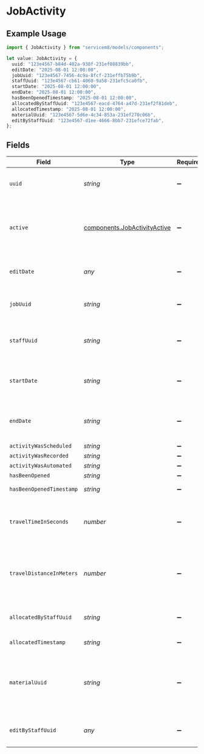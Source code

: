 # JobActivity

## Example Usage

```typescript
import { JobActivity } from "servicem8/models/components";

let value: JobActivity = {
  uuid: "123e4567-b84d-402a-938f-231ef08839bb",
  editDate: "2025-08-01 12:00:00",
  jobUuid: "123e4567-7456-4c9a-8fcf-231effb75b9b",
  staffUuid: "123e4567-cb61-4060-9a58-231efc5ca0fb",
  startDate: "2025-08-01 12:00:00",
  endDate: "2025-08-01 12:00:00",
  hasBeenOpenedTimestamp: "2025-08-01 12:00:00",
  allocatedByStaffUuid: "123e4567-eacd-4764-a47d-231ef2f81deb",
  allocatedTimestamp: "2025-08-01 12:00:00",
  materialUuid: "123e4567-5d6e-4c34-853a-231ef270c06b",
  editByStaffUuid: "123e4567-d1ee-4666-8bb7-231efce72fab",
};
```

## Fields

| Field                                                                                               | Type                                                                                                | Required                                                                                            | Description                                                                                         | Example                                                                                             |
| --------------------------------------------------------------------------------------------------- | --------------------------------------------------------------------------------------------------- | --------------------------------------------------------------------------------------------------- | --------------------------------------------------------------------------------------------------- | --------------------------------------------------------------------------------------------------- |
| `uuid`                                                                                              | *string*                                                                                            | :heavy_minus_sign:                                                                                  | Unique identifier for this record                                                                   | 123e4567-b84d-402a-938f-231ef08839bb                                                                |
| `active`                                                                                            | [components.JobActivityActive](../../models/components/jobactivityactive.md)                        | :heavy_minus_sign:                                                                                  | Record active/deleted flag.  Valid values are [0,1].  Valid values are [0,1]                        |                                                                                                     |
| `editDate`                                                                                          | *any*                                                                                               | :heavy_minus_sign:                                                                                  | Timestamp at which record was last modified                                                         | 2025-08-01 12:00:00                                                                                 |
| `jobUuid`                                                                                           | *string*                                                                                            | :heavy_minus_sign:                                                                                  | The UUID of the job this activity belongs to                                                        | 123e4567-7456-4c9a-8fcf-231effb75b9b                                                                |
| `staffUuid`                                                                                         | *string*                                                                                            | :heavy_minus_sign:                                                                                  | The UUID of the staff member assigned to this activity                                              | 123e4567-cb61-4060-9a58-231efc5ca0fb                                                                |
| `startDate`                                                                                         | *string*                                                                                            | :heavy_minus_sign:                                                                                  | The scheduled start date and time of the activity                                                   | 2025-08-01 12:00:00                                                                                 |
| `endDate`                                                                                           | *string*                                                                                            | :heavy_minus_sign:                                                                                  | The scheduled end date and time of the activity                                                     | 2025-08-01 12:00:00                                                                                 |
| `activityWasScheduled`                                                                              | *string*                                                                                            | :heavy_minus_sign:                                                                                  | N/A                                                                                                 |                                                                                                     |
| `activityWasRecorded`                                                                               | *string*                                                                                            | :heavy_minus_sign:                                                                                  | N/A                                                                                                 |                                                                                                     |
| `activityWasAutomated`                                                                              | *string*                                                                                            | :heavy_minus_sign:                                                                                  | N/A                                                                                                 |                                                                                                     |
| `hasBeenOpened`                                                                                     | *string*                                                                                            | :heavy_minus_sign:                                                                                  | N/A                                                                                                 |                                                                                                     |
| `hasBeenOpenedTimestamp`                                                                            | *string*                                                                                            | :heavy_minus_sign:                                                                                  | N/A                                                                                                 | 2025-08-01 12:00:00                                                                                 |
| `travelTimeInSeconds`                                                                               | *number*                                                                                            | :heavy_minus_sign:                                                                                  | The estimated travel time to reach this activity location in seconds                                |                                                                                                     |
| `travelDistanceInMeters`                                                                            | *number*                                                                                            | :heavy_minus_sign:                                                                                  | The estimated travel distance to reach this activity location in meters                             |                                                                                                     |
| `allocatedByStaffUuid`                                                                              | *string*                                                                                            | :heavy_minus_sign:                                                                                  | N/A                                                                                                 | 123e4567-eacd-4764-a47d-231ef2f81deb                                                                |
| `allocatedTimestamp`                                                                                | *string*                                                                                            | :heavy_minus_sign:                                                                                  | N/A                                                                                                 | 2025-08-01 12:00:00                                                                                 |
| `materialUuid`                                                                                      | *string*                                                                                            | :heavy_minus_sign:                                                                                  | The UUID of the material associated with this activity. Used to determine the cost of the activity. | 123e4567-5d6e-4c34-853a-231ef270c06b                                                                |
| `editByStaffUuid`                                                                                   | *any*                                                                                               | :heavy_minus_sign:                                                                                  | UUID of Staff Member who last modified record                                                       | 123e4567-d1ee-4666-8bb7-231efce72fab                                                                |
